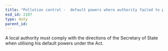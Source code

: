 ```yaml
---
title: "Pollution control -  default powers where authority failed to perform functions"
esd_id: 2107
type: duty
parent_id:  
---
```


A local authority must comply with the directions of the Secretary of State when utilising his default powers under the Act. 

